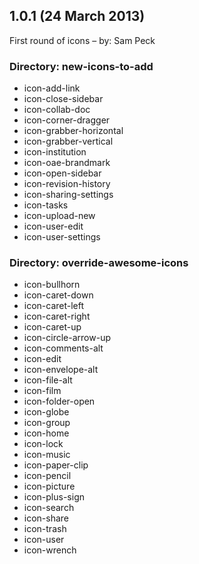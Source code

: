 <h2>
1.0.1 (24 March 2013)
</h2>

First round of icons – by: Sam Peck

<h3>Directory: new-icons-to-add</h3>
<ul>
<li>icon-add-link</li>
<li>icon-close-sidebar</li>
<li>icon-collab-doc</li>
<li>icon-corner-dragger</li>
<li>icon-grabber-horizontal</li>
<li>icon-grabber-vertical</li>
<li>icon-institution</li>
<li>icon-oae-brandmark</li>
<li>icon-open-sidebar</li>
<li>icon-revision-history</li>
<li>icon-sharing-settings</li>
<li>icon-tasks</li>
<li>icon-upload-new</li>
<li>icon-user-edit</li>
<li>icon-user-settings</li>
</ul>

<h3>Directory: override-awesome-icons</h3>
<ul>
<li>icon-bullhorn</li>
<li>icon-caret-down</li>
<li>icon-caret-left</li>
<li>icon-caret-right</li>
<li>icon-caret-up</li>
<li>icon-circle-arrow-up</li>
<li>icon-comments-alt</li>
<li>icon-edit</li>
<li>icon-envelope-alt</li>
<li>icon-file-alt</li>
<li>icon-film</li>
<li>icon-folder-open</li>
<li>icon-globe</li>
<li>icon-group</li>
<li>icon-home</li>
<li>icon-lock</li>
<li>icon-music</li>
<li>icon-paper-clip</li>
<li>icon-pencil</li>
<li>icon-picture</li>
<li>icon-plus-sign</li>
<li>icon-search</li>
<li>icon-share</li>
<li>icon-trash</li>
<li>icon-user</li>
<li>icon-wrench</li>
</ul>

